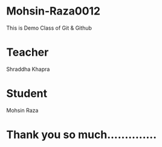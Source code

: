 # Mohsin-Raza0012

This is Demo Class of Git & Github

# Teacher

Shraddha Khapra 

# Student 

Mohsin Raza

# Thank you so much..............